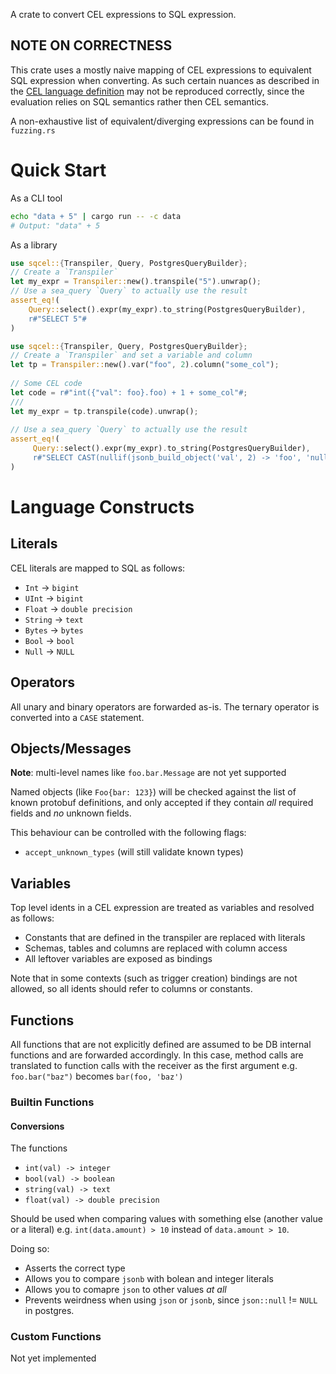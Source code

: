 A crate to convert CEL expressions to SQL expression.

## **NOTE ON CORRECTNESS** 
This crate uses a mostly naive mapping of CEL expressions to equivalent SQL expression when converting. As such certain nuances as described in the [CEL language definition](https://github.com/google/cel-spec/blob/master/doc/langdef.md) may not be reproduced correctly, since the evaluation relies on SQL semantics rather then CEL semantics.

A non-exhaustive list of equivalent/diverging expressions can be found in `fuzzing.rs`

# Quick Start
As a CLI tool 
```bash
echo "data + 5" | cargo run -- -c data
# Output: "data" + 5
```
As a library
```rust
use sqcel::{Transpiler, Query, PostgresQueryBuilder};
// Create a `Transpiler`
let my_expr = Transpiler::new().transpile("5").unwrap();
// Use a sea_query `Query` to actually use the result
assert_eq!(
    Query::select().expr(my_expr).to_string(PostgresQueryBuilder), 
    r#"SELECT 5"#
)
```

```rust
use sqcel::{Transpiler, Query, PostgresQueryBuilder};
// Create a `Transpiler` and set a variable and column
let tp = Transpiler::new().var("foo", 2).column("some_col");
 
// Some CEL code
let code = r#"int({"val": foo}.foo) + 1 + some_col"#;
///
let my_expr = tp.transpile(code).unwrap();
 
// Use a sea_query `Query` to actually use the result
assert_eq!(
     Query::select().expr(my_expr).to_string(PostgresQueryBuilder), 
     r#"SELECT CAST(nullif(jsonb_build_object('val', 2) -> 'foo', 'null') AS integer) + 1 + "some_col""#
)
```

# Language Constructs

## Literals
CEL literals are mapped to SQL as follows:
- `Int` -> `bigint`
- `UInt` -> `bigint`
- `Float` -> `double precision`
- `String` -> `text`
- `Bytes` -> `bytes`
- `Bool` -> `bool`
- `Null` -> `NULL`

## Operators
All unary and binary operators are forwarded as-is. The ternary operator is converted into a `CASE` statement.

## Objects/Messages
**Note**: multi-level names like `foo.bar.Message` are not yet supported

Named objects (like `Foo{bar: 123}`) will be checked against the list of known protobuf definitions, and only
accepted if they contain _all_ required fields and _no_ unknown fields.

This behaviour can be controlled with the following flags:
- `accept_unknown_types` (will still validate known types)

## Variables
Top level idents in a CEL expression are treated as variables and resolved as follows:

- Constants that are defined in the transpiler are replaced with literals
- Schemas, tables and columns are replaced with column access
- All leftover variables are exposed as bindings

Note that in some contexts (such as trigger creation) bindings are not allowed, so all idents should refer to columns or constants.

## Functions
All functions that are not explicitly defined are assumed to be DB internal functions and are forwarded accordingly. In this case, method calls are translated to function calls with the receiver as the first argument e.g. `foo.bar("baz")` becomes `bar(foo, 'baz')`

### Builtin Functions
#### Conversions
The functions 
 - `int(val) -> integer`
 - `bool(val) -> boolean`
 - `string(val) -> text`
 - `float(val) -> double precision`

Should be used when comparing values with something else (another value or a literal) e.g. `int(data.amount) > 10` instead of `data.amount > 10`.

Doing so:
- Asserts the correct type
- Allows you to compare  `jsonb` with bolean and integer literals
- Allows you to comapre `json` to other values _at all_
- Prevents weirdness when using `json` or `jsonb`, since `json::null` != `NULL` in postgres.


### Custom Functions
Not yet implemented